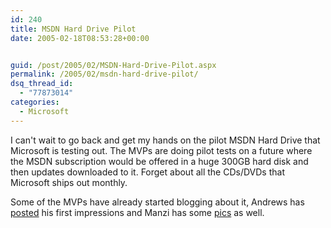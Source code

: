 ```yaml
---
id: 240
title: MSDN Hard Drive Pilot
date: 2005-02-18T08:53:28+00:00


guid: /post/2005/02/MSDN-Hard-Drive-Pilot.aspx
permalink: /2005/02/msdn-hard-drive-pilot/
dsq_thread_id:
  - "77873014"
categories:
  - Microsoft
---
```

<P>I can't wait to go back and get my hands on the pilot MSDN Hard Drive that Microsoft is testing out. The MVPs are doing pilot tests on a future where the MSDN subscription would be offered in a huge 300GB hard disk and then updates downloaded to it. Forget about all the CDs/DVDs that Microsoft ships out monthly.</P>
<P>Some of the MVPs have already started blogging about it,&nbsp;Andrews has <A href="http://blogs.vbcity.com/shandy/archive/2005/02/13/1056.aspx">posted</A> his first impressions and Manzi has some <A href="http://manzi.weblogs.us/archives/025380.html">pics</A> as well.</P>